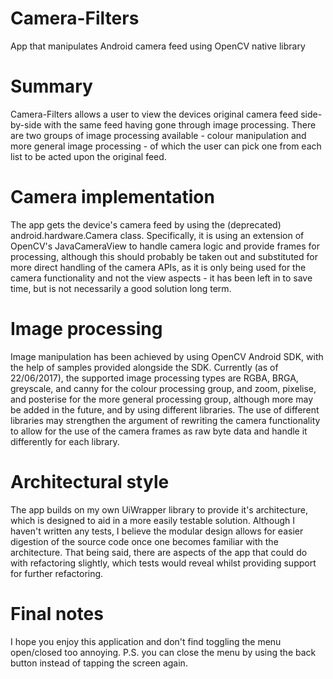 # Camera-Filters
App that manipulates Android camera feed using OpenCV native library

# Summary

Camera-Filters allows a user to view the devices original camera feed side-by-side with the same feed having gone through image processing. There are two groups of image processing available - colour manipulation and more general image processing - of which the user can pick one from each list to be acted upon the original feed. 

# Camera implementation

The app gets the device's camera feed by using the (deprecated) android.hardware.Camera class. Specifically, it is using an extension of OpenCV's JavaCameraView to handle camera logic and provide frames for processing, although this should probably be taken out and substituted for more direct handling of the camera APIs, as it is only being used for the camera functionality and not the view aspects - it has been left in to save time, but is not necessarily a good solution long term.

# Image processing

Image manipulation has been achieved by using OpenCV Android SDK, with the help of samples provided alongside the SDK. Currently (as of 22/06/2017), the supported image processing types are RGBA, BRGA, greyscale, and canny for the colour processing group, and zoom, pixelise, and posterise for the more general processing group, although more may be added in the future, and by using different libraries. The use of different libraries may strengthen the argument of rewriting the camera functionality to allow for the use of the camera frames as raw byte data and handle it differently for each library.

# Architectural style

The app builds on my own UiWrapper library to provide it's architecture, which is designed to aid in a more easily testable solution. Although I haven't written any tests, I believe the modular design allows for easier digestion of the source code once one becomes familiar with the architecture. That being said, there are aspects of the app that could do with refactoring slightly, which tests would reveal whilst providing support for further refactoring.

# Final notes

I hope you enjoy this application and don't find toggling the menu open/closed too annoying. P.S. you can close the menu by using the back button instead of tapping the screen again.
